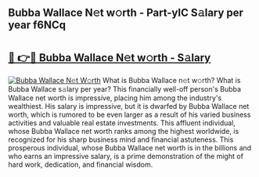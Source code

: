 ## Bubba Wallace N𝚎t w𝚘rth - Part-yIC S𝚊lary per year f6NCq

# <h2><a href="http://gc4r2fl.nevu.top/?p=Bubba+Wallace">🔗 👉🔴 Bubba Wallace N𝚎t w𝚘rth - S𝚊lary</a></h2>

[![Bubba Wallace N𝚎t W𝚘rth](https://i.imgur.com/Oavwk0R.jpeg)](http://gc4r2fl.nevu.top/?p=Bubba+Wallace)
What is Bubba Wallace n𝚎t w𝚘rth? What is Bubba Wallace s𝚊lary per year?
This financially well-off person's Bubba Wallace net worth is impressive, placing him among the industry's wealthiest. His salary is impressive, but it is dwarfed by Bubba Wallace net worth, which is rumored to be even larger as a result of his varied business activities and valuable real estate investments. This affluent individual, whose Bubba Wallace net worth ranks among the highest worldwide, is recognized for his sharp business mind and financial astuteness. This prosperous individual, whose Bubba Wallace net worth is in the billions and who earns an impressive salary, is a prime demonstration of the might of hard work, dedication, and financial wisdom.
